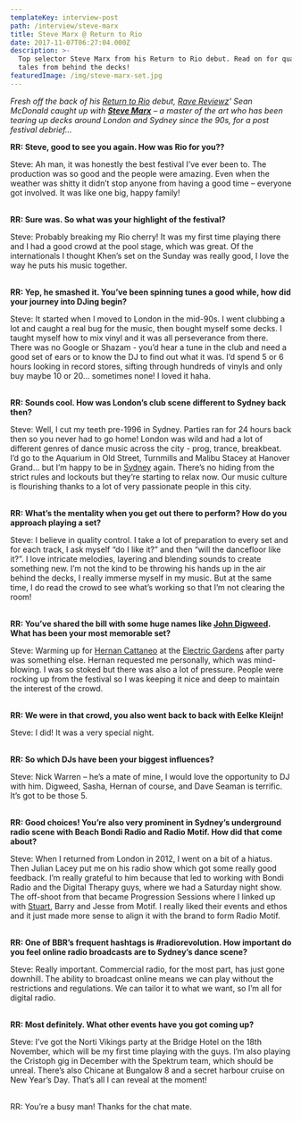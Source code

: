 ```yaml
---
templateKey: interview-post
path: /interview/steve-marx
title: Steve Marx @ Return to Rio
date: 2017-11-07T06:27:04.000Z
description: >-
  Top selector Steve Marx from his Return to Rio debut. Read on for quality
  tales from behind the decks!
featuredImage: /img/steve-marx-set.jpg
---
```

_Fresh off the back of his [Return to Rio](https://www.facebook.com/ReturnToRio/) debut, [Rave Reviewz](https://www.ravereviewz.net/)' Sean McDonald caught up with [**Steve Marx**](https://www.facebook.com/SteveMarxOfficial/) – a master of the art who has been tearing up decks around London and Sydney since the 90s, for a post festival debrief…_

**RR: Steve, good to see you again. How was Rio for you??**

Steve: Ah man, it was honestly the best festival I’ve ever been to. The production was so good and the people were amazing. Even when the weather was shitty it didn’t stop anyone from having a good time – everyone got involved. It was like one big, happy family!
<br><br>

**RR: Sure was. So what was your highlight of the festival?**

Steve: Probably breaking my Rio cherry! It was my first time playing there and I had a good crowd at the pool stage, which was great. Of the internationals I thought Khen’s set on the Sunday was really good, I love the way he puts his music together.
<br><br>

**RR: Yep, he smashed it. You’ve been spinning tunes a good while, how did your journey into DJing begin?**

Steve: It started when I moved to London in the mid-90s. I went clubbing a lot and caught a real bug for the music, then bought myself some decks. I taught myself how to mix vinyl and it was all perseverance from there. There was no Google or Shazam - you’d hear a tune in the club and need a good set of ears or to know the DJ to find out what it was. I’d spend 5 or 6 hours looking in record stores, sifting through hundreds of vinyls and only buy maybe 10 or 20… sometimes none! I loved it haha.
<br><br>

**RR: Sounds cool. How was London’s club scene different to Sydney back then?**

Steve: Well, I cut my teeth pre-1996 in Sydney. Parties ran for 24 hours back then so you never had to go home! London was wild and had a lot of different genres of dance music across the city - prog, trance, breakbeat. I’d go to the Aquarium in Old Street, Turnmills and Malibu Stacey at Hanover Grand… but I’m happy to be in [Sydney](https://www.ravereviewz.net/Events-Location/Sydney) again. There’s no hiding from the strict rules and lockouts but they’re starting to relax now. Our music culture is flourishing thanks to a lot of very passionate people in this city.
<br><br>

**RR: What’s the mentality when you get out there to perform? How do you approach playing a set?**

Steve: I believe in quality control. I take a lot of preparation to every set and for each track, I ask myself “do I like it?” and then “will the dancefloor like it?”. I love intricate melodies, layering and blending sounds to create something new. I’m not the kind to be throwing his hands up in the air behind the decks, I really immerse myself in my music. But at the same time, I do read the crowd to see what’s working so that I’m not clearing the room!
<br><br>

**RR: You’ve shared the bill with some huge names like **[**John Digweed**](https://www.facebook.com/djjohndigweed/)**. What has been your most memorable set?**

Steve: Warming up for [Hernan Cattaneo](https://www.facebook.com/hernancattaneo/) at the [Electric Gardens](https://magazine.ravereviewz.net/interview/damian-gelle-electric-gardens) after party was something else. Hernan requested me personally, which was mind-blowing. I was so stoked but there was also a lot of pressure. People were rocking up from the festival so I was keeping it nice and deep to maintain the interest of the crowd.
<br><br>

**RR: We were in that crowd, you also went back to back with Eelke Kleijn!**

Steve: I did! It was a very special night.
<br><br>

**RR: So which DJs have been your biggest influences?**

Steve: Nick Warren – he’s a mate of mine, I would love the opportunity to DJ with him. Digweed, Sasha, Hernan of course, and Dave Seaman is terrific. It’s got to be those 5.
<br><br>

**RR: Good choices! You’re also very prominent in Sydney’s underground radio scene with Beach Bondi Radio and Radio Motif. How did that come about?**

Steve: When I returned from London in 2012, I went on a bit of a hiatus. Then Julian Lacey put me on his radio show which got some really good feedback. I’m really grateful to him because that led to working with Bondi Radio and the Digital Therapy guys, where we had a Saturday night show. The off-shoot from that became Progression Sessions where I linked up with [Stuart](https://magazine.ravereviewz.net/interview/stuart-hunter), Barry and Jesse from Motif. I really liked their events and ethos and it just made more sense to align it with the brand to form Radio Motif.
<br><br>

**RR: One of BBR’s frequent hashtags is #radiorevolution. How important do you feel online radio broadcasts are to Sydney’s dance scene?**

Steve: Really important. Commercial radio, for the most part, has just gone downhill. The ability to broadcast online means we can play without the restrictions and regulations. We can tailor it to what we want, so I’m all for digital radio.
<br><br>

**RR: Most definitely. What other events have you got coming up?**

Steve: I’ve got the Norti Vikings party at the Bridge Hotel on the 18th November, which will be my first time playing with the guys. I’m also playing the Cristoph gig in December with the Spektrum team, which should be unreal. There’s also Chicane at Bungalow 8 and a secret harbour cruise on New Year’s Day. That’s all I can reveal at the moment!
<br><br>

RR: You’re a busy man! Thanks for the chat mate.
